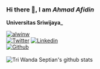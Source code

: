 ### Hi there 👋, I am **_Ahmad Afidin_** 
**Universitas Sriwijaya_**

<a href="https://github.com/MsAhmad231" target="_blank"><img alt="alwinw" src="https://badges.pufler.dev/visits/alwinw/alwinw?logo=GitHub&label=visits&color=success&logoColor=white&style=flat-square"/></a>
<br>
[![Twitter](https://img.shields.io/badge/twitter-%231DA1F2.svg?&style=for-the-badge&logo=twitter&logoColor=white)](https://twitter.com/afidin88009602)
[![Linkedin](https://img.shields.io/badge/linkedin-%230077B5.svg?&style=for-the-badge&logo=linkedin&logoColor=white)](https://www.linkedin.com/in/ahmad-afidin-253831219/)
<br>
[![Github](https://img.shields.io/badge/github-%23100000.svg?&style=for-the-badge&logo=github&logoColor=white)](https://github.com/MsAhmad231)
<br>
</br>
![Tri Wanda Septian's github stats](https://github-readme-stats.vercel.app/api?username=twseptian&theme=blue-green)
